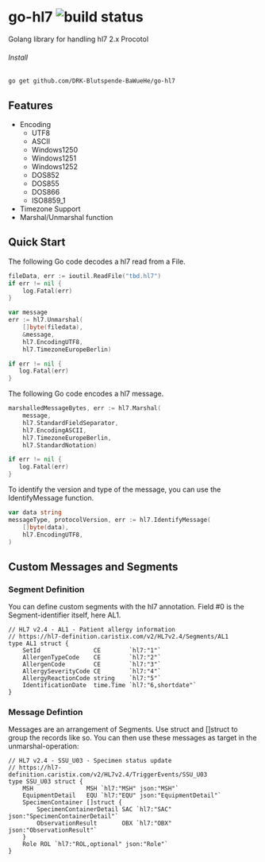 # go-hl7 ![build status](https://travis-ci.org/78bit/uuid.svg?branch=master)

Golang library for handling hl7 2.x Procotol

###### Install
`go get github.com/DRK-Blutspende-BaWueHe/go-hl7`

## Features
  - Encoding
    - UTF8
    - ASCII
    - Windows1250
    - Windows1251
    - Windows1252
    - DOS852
    - DOS855
    - DOS866
    - ISO8859_1
  - Timezone Support
  - Marshal/Unmarshal function

## Quick Start

The following Go code decodes a hl7 read from a File.

``` go
fileData, err := ioutil.ReadFile("tbd.hl7")
if err != nil {
    log.Fatal(err)
}

var message 
err := hl7.Unmarshal(
    []byte(filedata),
    &message,
    hl7.EncodingUTF8,
    hl7.TimezoneEuropeBerlin)

if err != nil {
   log.Fatal(err)
}
```

The following Go code encodes a hl7 message.

``` go
marshalledMessageBytes, err := hl7.Marshal(
    message,
    hl7.StandardFieldSeparator,
    hl7.EncodingASCII,
    hl7.TimezoneEuropeBerlin,
    hl7.StandardNotation)

if err != nil {
   log.Fatal(err)
}
```

To identify the version and type of the message, you can use the IdentifyMessage function.

```go
var data string
messageType, protocolVersion, err := hl7.IdentifyMessage(
    []byte(data),
    hl7.EncodingUTF8,
)
```

## Custom Messages and Segments

### Segment Definition

You can define custom segments with the hl7 annotation. Field #0 is the Segment-identifier itself, here AL1. 

```golang
// HL7 v2.4 - AL1 - Patient allergy information
// https://hl7-definition.caristix.com/v2/HL7v2.4/Segments/AL1
type AL1 struct {
    SetId               CE        `hl7:"1"`
    AllergenTypeCode    CE        `hl7:"2"`
    AllergenCode        CE        `hl7:"3"`
    AllergySeverityCode CE        `hl7:"4"`
    AllergyReactionCode string    `hl7:"5"`
    IdentificationDate  time.Time `hl7:"6,shortdate"`
}
``` 

### Message Defintion

Messages are an arrangement of Segments. Use struct and []struct to group the records like so. You can then use these messages as target in the unmarshal-operation:

```golang
// HL7 v2.4 - SSU_U03 - Specimen status update
// https://hl7-definition.caristix.com/v2/HL7v2.4/TriggerEvents/SSU_U03
type SSU_U03 struct {
    MSH               MSH `hl7:"MSH" json:"MSH"`
    EquipmentDetail   EQU `hl7:"EQU" json:"EquipmentDetail"`
    SpecimenContainer []struct {
        SpecimenContainerDetail SAC `hl7:"SAC" json:"SpecimenContainerDetail"`
        ObservationResult       OBX `hl7:"OBX" json:"ObservationResult"`
    }
    Role ROL `hl7:"ROL,optional" json:"Role"`
}
```
